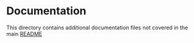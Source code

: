 # Documentation

This directory contains additional documentation files not covered in the main [README](../README.md)
